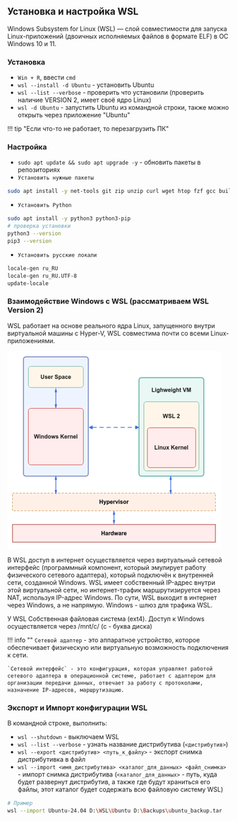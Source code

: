 ## Установка и настройка WSL

Windows Subsystem for Linux (WSL) — слой совместимости для запуска Linux-приложений (двоичных исполняемых файлов в формате ELF) в ОС Windows 10 и 11.

### Установка

- `Win + R`, ввести `cmd`
- `wsl --install -d Ubuntu` - установить Ubuntu
- `wsl --list --verbose` - проверить что установили (проверить наличие VERSION 2, имеет своё ядро Linux)
- `wsl -d Ubuntu` - запустить Ubuntu из командной строки, также можно открыть через приложение "Ubuntu"

!!! tip "Если что-то не работает, то перезагрузить ПК"

### Настройка

- `sudo apt update && sudo apt upgrade -y` - обновить пакеты в репозиториях
- `Установить нужные пакеты`
```bash 
sudo apt install -y net-tools git zip unzip curl wget htop fzf gcc build-essential libc6-dev g++-13
```
- `Установить Python`
```bash
sudo apt install -y python3 python3-pip
# проверка установки
python3 --version
pip3 --version
```
- `Установить русские локали`
```bash
locale-gen ru_RU
locale-gen ru_RU.UTF-8
update-locale
```

### Взаимодействие Windows c WSL (рассматриваем WSL Version 2)

WSL работает на основе реального ядра Linux, запущенного внутри виртуальной машины с Hyper-V, WSL совместима почти со всеми Linux-приложениями.

![alt text](../assets/wsl.png)

В WSL доступ в интернет осуществляется через виртуальный сетевой интерфейс (программный компонент, который эмулирует работу физического сетевого адаптера), который подключён к внутренней сети, созданной Windows. WSL имеет собственный IP-адрес внутри этой виртуальной сети, но интернет-трафик маршрутизируется через NAT, используя IP-адрес Windows. По сути, WSL выходит в интернет через Windows, а не напрямую. Windows - шлюз для трафика WSL.

У WSL Собственная файловая система (ext4). Доступ к Windows осуществляется через /mnt/c/ (c - буква диска)

!!! info ""
    `Сетевой адаптер` - это аппаратное устройство, которое обеспечивает физическую или виртуальную возможность подключения к сети. 
    
    `Сетевой интерфейс` - это конфигурация, которая управляет работой сетевого адаптера в операционной системе, работает с адаптером для организации передачи данных, отвечает за работу с протоколами, назначение IP-адресов, маршрутизацию.

### Экспорт и Импорт конфигурации WSL

В командной строке, выполнить:

- `wsl --shutdown` - выключаем WSL
- `wsl --list --verbose` - узнать название дистрибутива (`<дистрибутив>`)
- `wsl --export <дистрибутив> <путь_к_файлу>` - экспорт снимка дистрибутивка в файл 
- `wsl --import <имя_дистрибутива> <каталог_для_данных> <файл_снимка>` - импорт снимка дистрибутива (`<каталог_для_данных>` - путь, куда будет развернут дистрибутив, а также где будут храниться его файлы, этот каталог будет содержать всю файловую систему WSL)
```bash
# Пример
wsl --import Ubuntu-24.04 D:\WSL\Ubuntu D:\Backups\ubuntu_backup.tar
```